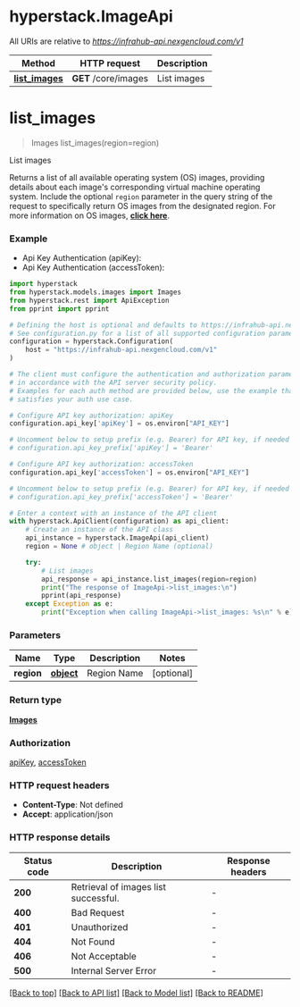 # hyperstack.ImageApi

All URIs are relative to *https://infrahub-api.nexgencloud.com/v1*

Method | HTTP request | Description
------------- | ------------- | -------------
[**list_images**](ImageApi.md#list_images) | **GET** /core/images | List images


# **list_images**
> Images list_images(region=region)

List images

Returns a list of all available operating system (OS) images, providing details about each image's corresponding virtual machine operating system. Include the optional `region` parameter in the query string of the request to specifically return OS images from the designated region. For more information on OS images, [**click here**](https://infrahub-doc.nexgencloud.com/docs/virtual-machines/images).

### Example

* Api Key Authentication (apiKey):
* Api Key Authentication (accessToken):

```python
import hyperstack
from hyperstack.models.images import Images
from hyperstack.rest import ApiException
from pprint import pprint

# Defining the host is optional and defaults to https://infrahub-api.nexgencloud.com/v1
# See configuration.py for a list of all supported configuration parameters.
configuration = hyperstack.Configuration(
    host = "https://infrahub-api.nexgencloud.com/v1"
)

# The client must configure the authentication and authorization parameters
# in accordance with the API server security policy.
# Examples for each auth method are provided below, use the example that
# satisfies your auth use case.

# Configure API key authorization: apiKey
configuration.api_key['apiKey'] = os.environ["API_KEY"]

# Uncomment below to setup prefix (e.g. Bearer) for API key, if needed
# configuration.api_key_prefix['apiKey'] = 'Bearer'

# Configure API key authorization: accessToken
configuration.api_key['accessToken'] = os.environ["API_KEY"]

# Uncomment below to setup prefix (e.g. Bearer) for API key, if needed
# configuration.api_key_prefix['accessToken'] = 'Bearer'

# Enter a context with an instance of the API client
with hyperstack.ApiClient(configuration) as api_client:
    # Create an instance of the API class
    api_instance = hyperstack.ImageApi(api_client)
    region = None # object | Region Name (optional)

    try:
        # List images
        api_response = api_instance.list_images(region=region)
        print("The response of ImageApi->list_images:\n")
        pprint(api_response)
    except Exception as e:
        print("Exception when calling ImageApi->list_images: %s\n" % e)
```



### Parameters


Name | Type | Description  | Notes
------------- | ------------- | ------------- | -------------
 **region** | [**object**](.md)| Region Name | [optional] 

### Return type

[**Images**](Images.md)

### Authorization

[apiKey](../README.md#apiKey), [accessToken](../README.md#accessToken)

### HTTP request headers

 - **Content-Type**: Not defined
 - **Accept**: application/json

### HTTP response details

| Status code | Description | Response headers |
|-------------|-------------|------------------|
**200** | Retrieval of images list successful. |  -  |
**400** | Bad Request |  -  |
**401** | Unauthorized |  -  |
**404** | Not Found |  -  |
**406** | Not Acceptable |  -  |
**500** | Internal Server Error |  -  |

[[Back to top]](#) [[Back to API list]](../README.md#documentation-for-api-endpoints) [[Back to Model list]](../README.md#documentation-for-models) [[Back to README]](../README.md)

